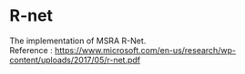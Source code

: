 # R-net
The implementation of MSRA R-Net.    
Reference : https://www.microsoft.com/en-us/research/wp-content/uploads/2017/05/r-net.pdf
